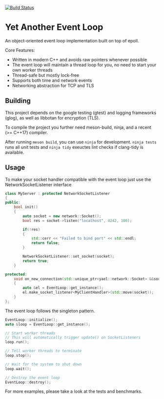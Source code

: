[![Build Status](https://travis-ci.org/kaimast/yael.svg?branch=master)](https://travis-ci.org/kaimast/yael)

# Yet Another Event Loop
An object-oriented event loop implementation built on top of epoll.

Core Features:
* Written in modern C++ and avoids raw pointers whenever possible
* The event loop will maintain a thread loop for you, no need to start your own worker threads
* Thread-safe but mostly lock-free
* Supports both time and network events
* Networking abstraction for TCP and TLS

## Building
This project depends on the google testing (gtest)  and logging frameworks (glog), as well as libbotan for encryption (TLS).

To compile the project you further need meson-build, ninja, and a recent (>= C++17) compiler.

After running `meson build`, you can use `ninja` for development.
`ninja tests` runs all unit tests and `ninja tidy` exeuctes lint checks if clang-tidy is available.

## Usage
To make your socket handler compatible with the event loop just use the NetworkSocketListener interface

```cpp
class MyServer : protected NetworkSocketListener
{
public:
    bool init()
    {
        auto socket = new network::Socket();
        bool res = socket->listen("localhost", 4242, 100);

        if(!res)
        {
            std::cerr << "Failed to bind port" << std::endl;
            return false;
        }

        NetworkSocketListener::set_socket(socket);
        return true;
    }

protected:
    void on_new_connection(std::unique_ptr<yael::network::Socket> &&socket) override
    {
        auto &el = EventLoop::get_instance();
        el.make_socket_listener<MyClientHandler>(std::move(socket));
    }
};
```

The event loop follows the singleton pattern.
```cpp
EventLoop::initialize();
auto &loop = EventLoop::get_instance();

// Start worker threads
// This will automatically trigger update() on SocketListeners 
loop.run();

// Tell worker threads to terminate
loop.stop();

// Wait for the system to shut down
loop.wait();

// Destroy the event loop
EventLoop::destroy();
```

For more examples, please take a look at the tests and benchmarks.
